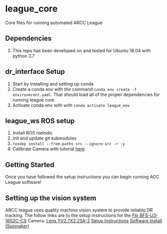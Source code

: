 # league_core
Core files for running automated ARCC League

## Dependencies
1. This repo has been developed on and tested for Ubuntu 18.04 with python 3.7

## dr_interface Setup 
1. Start by installing and setting up conda
2. Create a conda env with the command `conda env create -f environmrent.yaml`. That should load all of the proper dependencies for running league core.
3. Activate conda env with with `conda activate league_env` 

## league_ws ROS setup
1. Install ROS melodic
2. init and update git submodules
3. `rosdep install --from-paths src --ignore-src -r -y`
4. Calibrate Camera with tutorial [here]("http://wiki.ros.org/camera_calibration/Tutorials/MonocularCalibration")

## Getting Started
Once you have followed the setup instructions you can begin running ACC League software!

## Setting up the vision system
ARCC league uses quality machine vision system to provide reliable DR tracking. The follow links are to the setup instructions for the [Flir BFS-U3-16S2C-CS](https://www.flir.com/products/blackfly-s-usb3?model=BFS-U3-16S2C-CS) Camera.
[Lens YV2.7X2.2SA-2](https://www.bhphotovideo.com/c/product/736834-REG/Fujinon_YV2_7X2_2SA_2_3_MP_Varifocal_Lens.html)
[Setup Instructions](https://flir.app.boxcn.net/s/4nmu4yffg9h7qov46w5ijcude99nks0u/file/418603801042)
[Software Install (Spinnaker)](https://flir.app.boxcn.net/v/SpinnakerSDK/folder/68522911814)